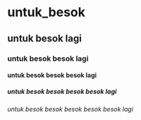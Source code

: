 # untuk_besok
## untuk besok lagi
### untuk besok besok lagi
#### untuk besok besok besok lagi 
##### untuk besok besok besok besok lagi
###### untuk besok besok besok besok besok lagi
